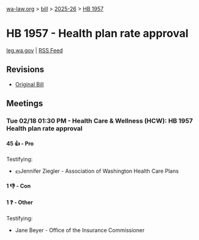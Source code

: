 [wa-law.org](/) > [bill](/bill/) > [2025-26](/bill/2025-26/) > [HB 1957](/bill/2025-26/hb/1957/)

# HB 1957 - Health plan rate approval
[leg.wa.gov](https://app.leg.wa.gov/billsummary?BillNumber=1957&Year=2025&Initiative=false) | [RSS Feed](./rss.xml)

## Revisions
* [Original Bill](1/)

## Meetings
### Tue 02/18 01:30 PM - Health Care & Wellness (HCW): HB 1957 Health plan rate approval
#### 45 👍 - Pro
Testifying:
* 💵Jennifer Ziegler - Association of Washington Health Care Plans

#### 1 👎 - Con

#### 1 ❓ - Other
Testifying:
* Jane Beyer - Office of the Insurance Commissioner
